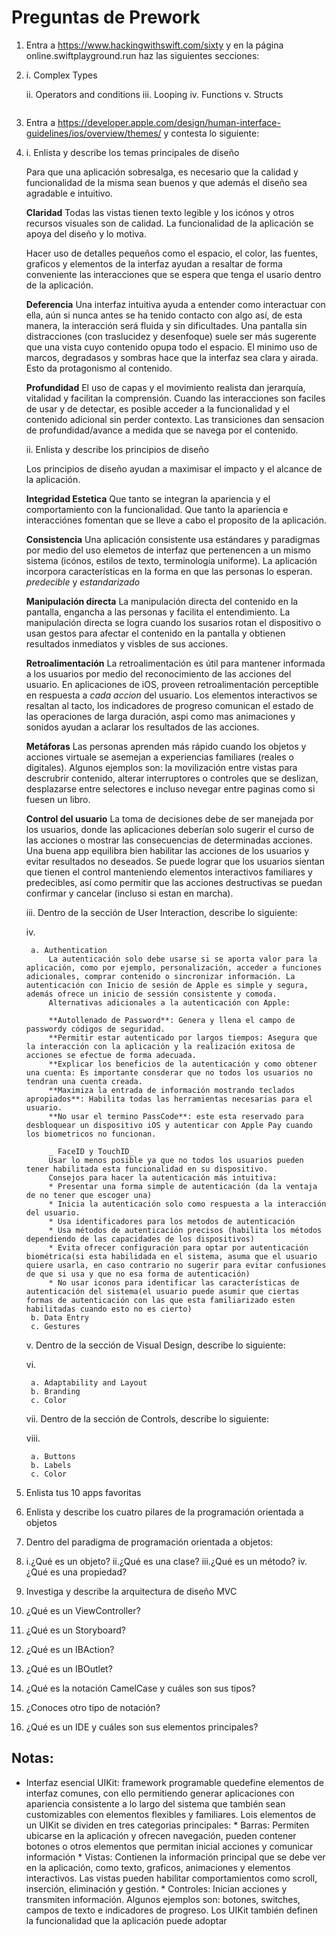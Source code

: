 # Preguntas de Prework

1. Entra a https://www.hackingwithswift.com/sixty y en la página online.swiftplayground.run haz las siguientes secciones:

2. i. Complex Types

   ii. Operators and conditions
   iii. Looping
   iv. Functions
   v. Structs

``` swift

```

3. Entra a https://developer.apple.com/design/human-interface-guidelines/ios/overview/themes/ y contesta lo siguiente:

4. 
    i. Enlista y describe los temas principales de diseño

    

    Para que una aplicación sobresalga, es necesario que la calidad y funcionalidad de la misma sean buenos y que además el diseño sea agradable e intuitivo.

     **Claridad**
     Todas las vistas tienen texto legible y los icónos y otros recursos visuales son de calidad. La funcionalidad de la aplicación se apoya del diseño y lo motiva.

     Hacer uso de detalles pequeños como el espacio, el color, las fuentes, graficos y elementos de la interfaz ayudan a resaltar de forma conveniente las interacciones que se espera que tenga el usario dentro de la aplicación.

     **Deferencia**
     Una interfaz intuitiva ayuda a entender como interactuar con ella, aún si nunca antes se ha tenido contacto con algo así, de esta manera, la interacción será fluida y sin dificultades.
     Una pantalla sin distracciones (con traslucidez y desenfoque) suele ser más sugerente que una vista cuyo contenido opupa todo el espacio.
     El minimo uso de marcos, degradasos y sombras hace que la interfaz sea clara y airada. Esto da protagonismo al contenido.

     **Profundidad**
     El uso de capas y el movimiento realista dan jerarquía, vitalidad y facilitan la comprensión.
     Cuando las interacciones son faciles de usar y de detectar, es posible acceder a la funcionalidad y el contenido adicional sin perder contexto.
     Las transiciones dan sensacion de profundidad/avance a medida que se navega por el contenido.

    ii. Enlista y describe los principios de diseño

    Los principios de diseño ayudan a maximisar el impacto y el alcance de la aplicación.

     **Integridad Estetica**
     Que tanto se integran la apariencia y el comportamiento con la funcionalidad. Que tanto la apariencia e interacciónes fomentan que se lleve a cabo el proposito de la aplicación.

     **Consistencia**
     Una aplicación consistente usa estándares y paradigmas por medio del uso elemetos de interfaz que pertenencen a un mismo sistema (icónos, estilos de texto, terminología uniforme). La aplicación incorpora características en la forma en que las personas lo esperan.
     *predecible* y *estandarizado*

     **Manipulación directa**
     La manipulación directa del contenido en la pantalla, engancha a las personas y facilita el entendimiento.
     La manipulación directa se logra cuando los susarios rotan el dispositivo o usan gestos para afectar el contenido en la pantalla y obtienen resultados inmediatos y visbles de sus acciones.

     **Retroalimentación**
     La retroalimentación es útil para mantener informada a los usuarios por medio del reconocimiento de las acciones del usuario. 
     En aplicaciones de iOS, proveen retroalimentación perceptible en respuesta a _cada accion_ del usuario.
     Los elementos interactivos se resaltan al tacto, los indicadores de progreso comunican el estado de las operaciones de larga duración, aspi como mas animaciones y sonidos ayudan a aclarar los resultados de las acciones. 

     **Metáforas**
     Las personas aprenden más rápido cuando los objetos y acciones virtuale se asemejan a experiencias familiares (reales o digitales).
     Algunos ejemplos son: la movilización entre vistas para descrubrir contenido, alterar interruptores o controles que se deslizan, desplazarse entre selectores e incluso nevegar entre paginas como si fuesen un libro. 

     **Control del usuario**
     La toma de decisiones debe de ser manejada por los usuarios, donde las aplicaciones deberían solo sugerir el curso de las acciones o mostrar las consecuencias de determinadas acciones. 
     Una buena app equilibra bien habilitar las acciones de los usuarios y evitar resultados no deseados. 
     Se puede lograr que los usuarios sientan que tienen el control manteniendo elementos interactivos familiares y predecibles, así como permitir que las acciones destructivas se puedan confirmar y cancelar (incluso si estan en marcha).



    iii. Dentro de la sección de User Interaction, describe lo siguiente:

    iv.

        a. Authentication
            La autenticación solo debe usarse si se aporta valor para la aplicación, como por ejemplo, personalización, acceder a funciones adicionales, comprar contenido o sincronizar información. La autenticación con Inicio de sesión de Apple es simple y segura, además ofrece un inicio de sessión consistente y comoda.
            Alternativas adicionales a la autenticación con Apple:
            
            **Autollenado de Password**: Genera y llena el campo de passwordy códigos de seguridad.
            **Permitir estar autenticado por largos tiempos: Asegura que la interacción con la aplicación y la realización exitosa de acciones se efectue de forma adecuada.
            **Explicar los beneficios de la autenticación y como obtener una cuenta: Es importante consderar que no todos los usuarios no tendran una cuenta creada.
            **Maximiza la entrada de información mostrando teclados apropiados**: Habilita todas las herramientas necesarias para el usuario.
            **No usar el termino PassCode**: este esta reservado para desbloquear un dispositivo iOS y autenticar con Apple Pay cuando los biometricos no funcionan.

            _ FaceID y TouchID_
            Usar lo menos posible ya que no todos los usuarios pueden tener habilitada esta funcionalidad en su dispositivo.
            Consejos para hacer la autenticación más intuitiva:
            * Presentar una forma simple de autenticación (da la ventaja de no tener que escoger una)
            * Inicia la autenticación solo como respuesta a la interacción del usuario.
            * Usa identificadores para los metodos de autenticación
            * Usa métodos de autenticación precisos (habilita los métodos dependiendo de las capacidades de los dispositivos)
            * Evita ofrecer configuración para optar por autenticación biométrica(si esta habilidada en el sistema, asuma que el usuario quiere usarla, en caso contrario no sugerir para evitar confusiones de que si usa y que no esa forma de autenticación)
            * No usar iconos para identificar las características de autenticación del sistema(el usuario puede asumir que ciertas formas de autenticación con las que esta familiarizado esten habilitadas cuando esto no es cierto)
        b. Data Entry
        c. Gestures
    v. Dentro de la sección de Visual Design, describe lo siguiente:

    vi.

        a. Adaptability and Layout
        b. Branding
        c. Color
    vii. Dentro de la sección de Controls, describe lo siguiente:

    viii.

        a. Buttons
        b. Labels
        c. Color

5. Enlista tus 10 apps favoritas

6. Enlista y describe los cuatro pilares de la programación orientada a objetos

7. Dentro del paradigma de programación orientada a objetos:

8. 
    i.¿Qué es un objeto?
    ii.¿Qué es una clase?
    iii.¿Qué es un método?
    iv.¿Qué es una propiedad?

9. Investiga y describe la arquitectura de diseño MVC

10. ¿Qué es un ViewController?

11. ¿Qué es un Storyboard?

12. ¿Qué es un IBAction?

13. ¿Qué es un IBOutlet?

14. ¿Qué es la notación CamelCase y cuáles son sus tipos? 

15. ¿Conoces otro tipo de notación?

16. ¿Qué es un IDE y cuáles son sus elementos principales?



## Notas:

* Interfaz esencial
    UIKit: framework programable quedefine elementos de interfaz comunes, con ello permitiendo generar aplicaciones con apariencia consistente a lo largo del sistema que también sean customizables con elementos flexibles y familiares. Lois elementos de un UIKit se dividen en tres categorias principales:
        * Barras: Permiten ubicarse en la aplicación y ofrecen navegación, pueden contener botones o otros elementos que permitan inicial acciones y comunicar información
        * Vistas: Contienen la información principal que se debe ver en la aplicación, como texto, graficos, animaciones y elementos interactivos. Las vistas pueden habilitar comportamientos como scroll, inserción, eliminación y gestión. 
        * Controles: Inician acciones y transmiten información. Algunos ejemplos son: botones, switches, campos de texto e indicadores de progreso. 
    Los UIKit también definen la funcionalidad que la aplicación puede adoptar
